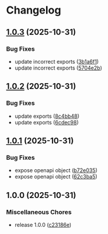 # Changelog

## [1.0.3](https://github.com/clc-blind/daisy-reader-contract/compare/v1.0.2...v1.0.3) (2025-10-31)


### Bug Fixes

* update incorrect exports ([3b1a6f1](https://github.com/clc-blind/daisy-reader-contract/commit/3b1a6f15eab36d6bef783daccd7fc1425aa1bd09))
* update incorrect exports ([5704e2b](https://github.com/clc-blind/daisy-reader-contract/commit/5704e2bd505ee246a86638787525f5d8b9eaad81))

## [1.0.2](https://github.com/clc-blind/daisy-reader-contract/compare/v1.0.1...v1.0.2) (2025-10-31)


### Bug Fixes

* update exports ([8c4bb48](https://github.com/clc-blind/daisy-reader-contract/commit/8c4bb48337cca24f6023278c8ecad651f5df7dca))
* update exports ([6cdec98](https://github.com/clc-blind/daisy-reader-contract/commit/6cdec9890b5a8c7b1153a65b8fd10e290e2dfa36))

## [1.0.1](https://github.com/clc-blind/daisy-reader-contract/compare/v1.0.0...v1.0.1) (2025-10-31)


### Bug Fixes

* expose openapi object ([b72e035](https://github.com/clc-blind/daisy-reader-contract/commit/b72e035a070ce5b51d1056e61c28fb89df99ec34))
* expose openapi object ([62c3ba5](https://github.com/clc-blind/daisy-reader-contract/commit/62c3ba54f30d9f5072f1de23952259589c966a98))

## 1.0.0 (2025-10-31)


### Miscellaneous Chores

* release 1.0.0 ([c23186e](https://github.com/clc-blind/daisy-reader-contract/commit/c23186e9c3194a028d520d8b9106744fb002275b))

